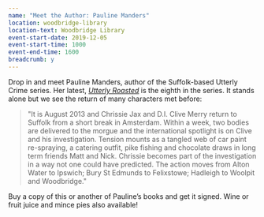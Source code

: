 ```yaml
---
name: "Meet the Author: Pauline Manders"
location: woodbridge-library
location-text: Woodbridge Library
event-start-date: 2019-12-05
event-start-time: 1000
event-end-time: 1600
breadcrumb: y
---
```


Drop in and meet Pauline Manders, author of the Suffolk-based Utterly Crime series. Her latest, [<cite>Utterly Roasted</cite>](https://suffolk.spydus.co.uk/cgi-bin/spydus.exe/ENQ/OPAC/BIBENQ?BRN=2530599) is the eighth in the series. It stands alone but we see the return of many characters met before:

> "It is August 2013 and Chrissie Jax and D.I. Clive Merry return to Suffolk from a short break in Amsterdam. Within a week, two bodies are delivered to the morgue and the international spotlight is on Clive and his investigation. Tension mounts as a tangled web of car paint re-spraying, a catering outfit, pike fishing and chocolate draws in long term friends Matt and Nick. Chrissie becomes part of the investigation in a way not one could have predicted. The action moves from Alton Water to Ipswich; Bury St Edmunds to Felixstowe; Hadleigh to Woolpit and Woodbridge."

Buy a copy of this or another of Pauline’s books and get it signed. Wine or fruit juice and mince pies also available!
